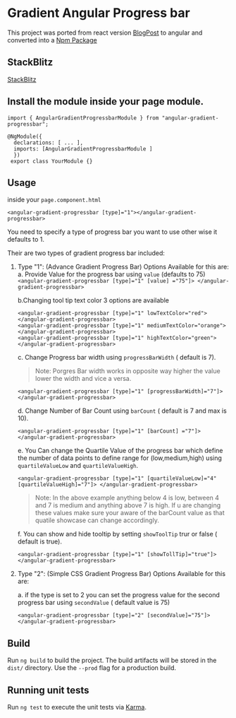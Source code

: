 # Gradient Angular Progress bar

This project was ported from react version [BlogPost](https://dev.to/raisaugat/how-to-show-progress-percentage-in-gradient-bar-2k61) to angular and converted into a [Npm Package](https://www.npmjs.com/package/angular-gradient-progressbar)

## StackBlitz

[StackBlitz](https://stackblitz.com/edit/angular-gradient-progress-bar-npm)

## Install the module inside your page module.

```
import { AngularGradientProgressbarModule } from "angular-gradient-progressbar";

@NgModule({
  declarations: [ ... ],
  imports: [AngularGradientProgressbarModule ]
  })
 export class YourModule {}
```

## Usage

inside your `page.component.html`

`<angular-gradient-progressbar [type]="1"></angular-gradient-progressbar>`

You need to specify a type of progress bar you want to use other wise it defaults to 1.

Their are two types of gradient progress bar included:

1.  Type "1": (Advance Gradient Progress Bar) Options Available for this are:
    a. Provide Value for the progress bar using `value` (defaults to 75)
    `<angular-gradient-progressbar [type]="1" [value] ="75"]> </angular-gradient-progressbar>`

    b.Changing tool tip text color 3 options are available

        <angular-gradient-progressbar [type]="1" lowTextColor="red"> </angular-gradient-progressbar>
        <angular-gradient-progressbar [type]="1" mediumTextColor="orange"> </angular-gradient-progressbar>
        <angular-gradient-progressbar [type]="1" highTextColor="green"> </angular-gradient-progressbar>

    c. Change Progress bar width using `progressBarWidth` ( default is 7).

    > Note: Porgres Bar width works in opposite way higher the value lower the width and vice a versa.

    `<angular-gradient-progressbar [type]="1" [progressBarWidth]="7"]> </angular-gradient-progressbar>`

    d. Change Number of Bar Count using `barCount` ( default is 7 and max is 10).

    `<angular-gradient-progressbar [type]="1" [barCount] ="7"]> </angular-gradient-progressbar>`

    e. You Can change the Quartile Value of the progress bar which define the number of data points to define range for (low,medium,high) using `quartileValueLow` and `quartileValueHigh`.

    `<angular-gradient-progressbar [type]="1" [quartileValueLow]="4" [quartileValueHigh]="7"]> </angular-gradient-progressbar>`

    > Note: In the above example anything below 4 is low, between 4 and 7 is medium and anything above 7 is high. If u are changing these values make sure your aware of the barCount value as that quatile showcase can change accordingly.

    f. You can show and hide tooltip by setting `showToolTip` trur or false ( default is true).

    `<angular-gradient-progressbar [type]="1" [showTollTip]="true"]> </angular-gradient-progressbar>`

2.  Type "2": (Simple CSS Gradient Progress Bar) Options Available for this are:

    a. if the type is set to 2 you can set the progress value for the second progress bar using `secondValue` ( default value is 75)

    `<angular-gradient-progressbar [type]="2" [secondValue]="75"]> </angular-gradient-progressbar>`

## Build

Run `ng build` to build the project. The build artifacts will be stored in the `dist/` directory. Use the `--prod` flag for a production build.

## Running unit tests

Run `ng test` to execute the unit tests via [Karma](https://karma-runner.github.io).

